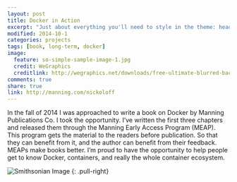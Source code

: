 ```yaml
---
layout: post
title: Docker in Action
excerpt: "Just about everything you'll need to style in the theme: headings, paragraphs, blockquotes, tables, code blocks, and more."
modified: 2014-10-1
categories: projects
tags: [book, long-term, docker]
image:
  feature: so-simple-sample-image-1.jpg
  credit: WeGraphics
  creditlink: http://wegraphics.net/downloads/free-ultimate-blurred-background-pack/
comments: true
share: true
link: http://manning.com/nickoloff
---
```


In the fall of 2014 I was approached to write a book on Docker by Manning Publications Co. I took the opportunity. I’ve written the first three chapters and released them through the Manning Early Access Program (MEAP). This program gets the material to the readers before publication. So that they can benefit from it, and the author can benefit from their feedback. MEAPs make books better. I’m proud to have the opportunity to help people get to know Docker, containers, and really the whole container ecosystem.

![Smithsonian Image](https://d262ilb51hltx0.cloudfront.net/max/1400/1*6Tpc5AGwJvL5-87g_JEtnQ.png)
{: .pull-right}
